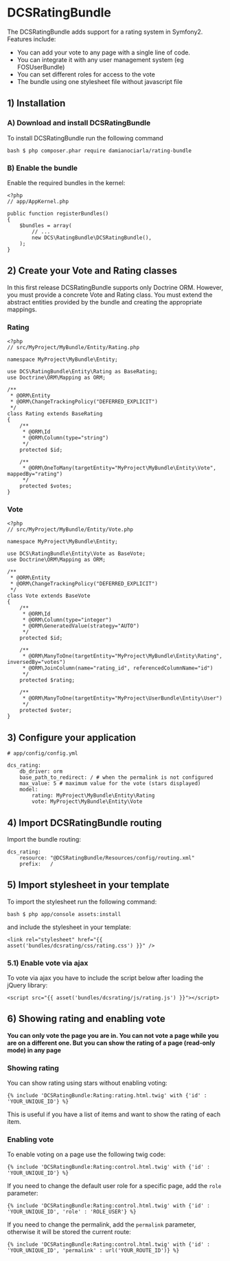 DCSRatingBundle
===============

The DCSRatingBundle adds support for a rating system in Symfony2. Features include:

* You can add your vote to any page with a single line of code.
* You can integrate it with any user management system (eg FOSUserBundle)
* You can set different roles for access to the vote
* The bundle using one stylesheet file without javascript file

## 1) Installation

### A) Download and install DCSRatingBundle

To install DCSRatingBundle run the following command

	bash $ php composer.phar require damianociarla/rating-bundle

### B) Enable the bundle

Enable the required bundles in the kernel:

	<?php
	// app/AppKernel.php

	public function registerBundles()
	{
	    $bundles = array(
        	// ...
        	new DCS\RatingBundle\DCSRatingBundle(),
    	);
	}

## 2) Create your Vote and Rating classes

In this first release DCSRatingBundle supports only Doctrine ORM. However, you must provide a concrete Vote and Rating class.
You must extend the abstract entities provided by the bundle and creating the appropriate mappings.

### Rating

    <?php
    // src/MyProject/MyBundle/Entity/Rating.php

    namespace MyProject\MyBundle\Entity;

    use DCS\RatingBundle\Entity\Rating as BaseRating;
    use Doctrine\ORM\Mapping as ORM;

    /**
     * @ORM\Entity
     * @ORM\ChangeTrackingPolicy("DEFERRED_EXPLICIT")
     */
    class Rating extends BaseRating
    {
        /**
         * @ORM\Id
         * @ORM\Column(type="string")
         */
        protected $id;

        /**
         * @ORM\OneToMany(targetEntity="MyProject\MyBundle\Entity\Vote", mappedBy="rating")
         */
        protected $votes;
    }

### Vote

    <?php
    // src/MyProject/MyBundle/Entity/Vote.php

    namespace MyProject\MyBundle\Entity;

    use DCS\RatingBundle\Entity\Vote as BaseVote;
    use Doctrine\ORM\Mapping as ORM;

    /**
     * @ORM\Entity
     * @ORM\ChangeTrackingPolicy("DEFERRED_EXPLICIT")
     */
    class Vote extends BaseVote
    {
        /**
         * @ORM\Id
         * @ORM\Column(type="integer")
         * @ORM\GeneratedValue(strategy="AUTO")
         */
        protected $id;

        /**
         * @ORM\ManyToOne(targetEntity="MyProject\MyBundle\Entity\Rating", inversedBy="votes")
         * @ORM\JoinColumn(name="rating_id", referencedColumnName="id")
         */
        protected $rating;

        /**
         * @ORM\ManyToOne(targetEntity="MyProject\UserBundle\Entity\User")
         */
        protected $voter;
    }

## 3) Configure your application

	# app/config/config.yml

	dcs_rating:
        db_driver: orm
        base_path_to_redirect: / # when the permalink is not configured
        max_value: 5 # maximum value for the vote (stars displayed)
        model:
            rating: MyProject\MyBundle\Entity\Rating
            vote: MyProject\MyBundle\Entity\Vote

## 4) Import DCSRatingBundle routing

Import the bundle routing:

	dcs_rating:
	    resource: "@DCSRatingBundle/Resources/config/routing.xml"
    	prefix:   /

## 5) Import stylesheet in your template

To import the stylesheet run the following command:

	bash $ php app/console assets:install

and include the stylesheet in your template:

	<link rel="stylesheet" href="{{ asset('bundles/dcsrating/css/rating.css') }}" />
	
### 5.1) Enable vote via ajax

To vote via ajax you have to include the script below after loading the jQuery library:

    <script src="{{ asset('bundles/dcsrating/js/rating.js') }}"></script>

## 6) Showing rating and enabling vote

**You can only vote the page you are in. You can not vote a page while you are on a different one. But you can show the rating of a page (read-only mode) in any page**

### Showing rating

You can show rating using stars without enabling voting:

	{% include 'DCSRatingBundle:Rating:rating.html.twig' with {'id' : 'YOUR_UNIQUE_ID'} %}

This is useful if you have a list of items and want to show the rating of each item.

### Enabling vote

To enable voting on a page use the following twig code:

	{% include 'DCSRatingBundle:Rating:control.html.twig' with {'id' : 'YOUR_UNIQUE_ID'} %}

If you need to change the default user role for a specific page, add the `role` parameter:

	{% include 'DCSRatingBundle:Rating:control.html.twig' with {'id' : 'YOUR_UNIQUE_ID', 'role' : 'ROLE_USER'} %}

If you need to change the permalink, add the `permalink` parameter, otherwise it will be stored the current route:

	{% include 'DCSRatingBundle:Rating:control.html.twig' with {'id' : 'YOUR_UNIQUE_ID', 'permalink' : url('YOUR_ROUTE_ID')} %}
